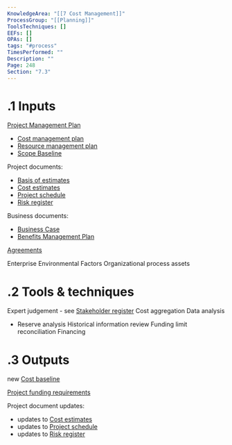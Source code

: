 ```yaml
---
KnowledgeArea: "[[7 Cost Management]]"
ProcessGroup: "[[Planning]]"
ToolsTechniques: []
EEFs: []
OPAs: []
tags: "#process"
TimesPerformed: ""
Description: ""
Page: 248
Section: "7.3"
---
```

# .1 Inputs

[Project Management Plan](Project%20Management%20Plan.md)
* [Cost management plan](Cost%20management%20plan.md)
* [Resource management plan](Resource%20management%20plan.md)
* [Scope Baseline](Scope%20Baseline.md)

Project documents:
* [Basis of estimates](Basis%20of%20estimates.md)
* [Cost estimates](Cost%20estimates.md)
* [Project schedule](Project%20schedule.md)
* [Risk register](Risk%20register.md)

Business documents:
* [Business Case](Business%20Case.md)
* [Benefits Management Plan](Benefits%20Management%20Plan.md)

[Agreements](Agreements.md)

Enterprise Environmental Factors
Organizational process assets

# .2 Tools & techniques
Expert judgement - see [Stakeholder register](Stakeholder%20register.md)
Cost aggregation
Data analysis
* Reserve analysis
Historical information review
Funding limit reconciliation
Financing

# .3 Outputs
new [Cost baseline](Cost%20baseline.md)

[Project funding requirements](Project%20funding%20requirements.md)


Project document updates:
* updates to [Cost estimates](Cost%20estimates.md)
* updates to [Project schedule](Project%20schedule.md)
* updates to [Risk register](Risk%20register.md)


